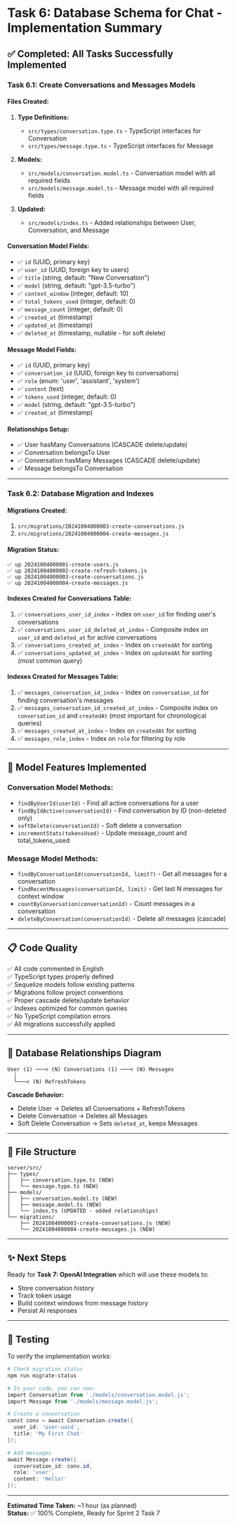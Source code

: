 # Task 6: Database Schema for Chat - Implementation Summary

## ✅ Completed: All Tasks Successfully Implemented

### Task 6.1: Create Conversations and Messages Models

#### Files Created:

1. **Type Definitions:**
   - `src/types/conversation.type.ts` - TypeScript interfaces for Conversation
   - `src/types/message.type.ts` - TypeScript interfaces for Message

2. **Models:**
   - `src/models/conversation.model.ts` - Conversation model with all required fields
   - `src/models/message.model.ts` - Message model with all required fields

3. **Updated:**
   - `src/models/index.ts` - Added relationships between User, Conversation, and Message

#### Conversation Model Fields:

- ✅ `id` (UUID, primary key)
- ✅ `user_id` (UUID, foreign key to users)
- ✅ `title` (string, default: "New Conversation")
- ✅ `model` (string, default: "gpt-3.5-turbo")
- ✅ `context_window` (integer, default: 10)
- ✅ `total_tokens_used` (integer, default: 0)
- ✅ `message_count` (integer, default: 0)
- ✅ `created_at` (timestamp)
- ✅ `updated_at` (timestamp)
- ✅ `deleted_at` (timestamp, nullable - for soft delete)

#### Message Model Fields:

- ✅ `id` (UUID, primary key)
- ✅ `conversation_id` (UUID, foreign key to conversations)
- ✅ `role` (enum: 'user', 'assistant', 'system')
- ✅ `content` (text)
- ✅ `tokens_used` (integer, default: 0)
- ✅ `model` (string, default: "gpt-3.5-turbo")
- ✅ `created_at` (timestamp)

#### Relationships Setup:

- ✅ User hasMany Conversations (CASCADE delete/update)
- ✅ Conversation belongsTo User
- ✅ Conversation hasMany Messages (CASCADE delete/update)
- ✅ Message belongsTo Conversation

---

### Task 6.2: Database Migration and Indexes

#### Migrations Created:

1. `src/migrations/20241004000003-create-conversations.js`
2. `src/migrations/20241004000004-create-messages.js`

#### Migration Status:

```
✅ up 20241004000001-create-users.js
✅ up 20241004000002-create-refresh-tokens.js
✅ up 20241004000003-create-conversations.js
✅ up 20241004000004-create-messages.js
```

#### Indexes Created for Conversations Table:

1. ✅ `conversations_user_id_index` - Index on `user_id` for finding user's conversations
2. ✅ `conversations_user_id_deleted_at_index` - Composite index on `user_id` and `deleted_at` for active conversations
3. ✅ `conversations_created_at_index` - Index on `createdAt` for sorting
4. ✅ `conversations_updated_at_index` - Index on `updatedAt` for sorting (most common query)

#### Indexes Created for Messages Table:

1. ✅ `messages_conversation_id_index` - Index on `conversation_id` for finding conversation's messages
2. ✅ `messages_conversation_id_created_at_index` - Composite index on `conversation_id` and `createdAt` (most important for chronological queries)
3. ✅ `messages_created_at_index` - Index on `createdAt` for sorting
4. ✅ `messages_role_index` - Index on `role` for filtering by role

---

## 🎯 Model Features Implemented

### Conversation Model Methods:

- `findByUserId(userId)` - Find all active conversations for a user
- `findByIdActive(conversationId)` - Find conversation by ID (non-deleted only)
- `softDelete(conversationId)` - Soft delete a conversation
- `incrementStats(tokensUsed)` - Update message_count and total_tokens_used

### Message Model Methods:

- `findByConversationId(conversationId, limit?)` - Get all messages for a conversation
- `findRecentMessages(conversationId, limit)` - Get last N messages for context window
- `countByConversation(conversationId)` - Count messages in a conversation
- `deleteByConversation(conversationId)` - Delete all messages (cascade)

---

## 📋 Code Quality

✅ All code commented in English  
✅ TypeScript types properly defined  
✅ Sequelize models follow existing patterns  
✅ Migrations follow project conventions  
✅ Proper cascade delete/update behavior  
✅ Indexes optimized for common queries  
✅ No TypeScript compilation errors  
✅ All migrations successfully applied

---

## 🔗 Database Relationships Diagram

```
User (1) ───< (N) Conversations (1) ───< (N) Messages
  │
  └───< (N) RefreshTokens
```

**Cascade Behavior:**

- Delete User → Deletes all Conversations + RefreshTokens
- Delete Conversation → Deletes all Messages
- Soft Delete Conversation → Sets `deleted_at`, keeps Messages

---

## 📁 File Structure

```
server/src/
├── types/
│   ├── conversation.type.ts (NEW)
│   └── message.type.ts (NEW)
├── models/
│   ├── conversation.model.ts (NEW)
│   ├── message.model.ts (NEW)
│   └── index.ts (UPDATED - added relationships)
└── migrations/
    ├── 20241004000003-create-conversations.js (NEW)
    └── 20241004000004-create-messages.js (NEW)
```

---

## ✨ Next Steps

Ready for **Task 7: OpenAI Integration** which will use these models to:

- Store conversation history
- Track token usage
- Build context windows from message history
- Persist AI responses

---

## 🧪 Testing

To verify the implementation works:

```powershell
# Check migration status
npm run migrate:status

# In your code, you can now:
import Conversation from './models/conversation.model.js';
import Message from './models/message.model.js';

# Create a conversation
const conv = await Conversation.create({
  user_id: 'user-uuid',
  title: 'My First Chat'
});

# Add messages
await Message.create({
  conversation_id: conv.id,
  role: 'user',
  content: 'Hello!'
});
```

---

**Estimated Time Taken:** ~1 hour (as planned)  
**Status:** ✅ 100% Complete, Ready for Sprint 2 Task 7
